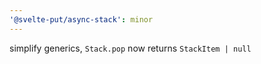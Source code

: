 ```yaml
---
'@svelte-put/async-stack': minor
---
```


simplify generics, `Stack.pop` now returns `StackItem | null`
